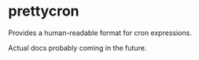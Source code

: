# prettycron

Provides a human-readable format for cron expressions.

Actual docs probably coming in the future.

